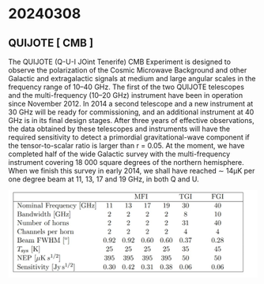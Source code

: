 
# 20240308

## QUIJOTE [ CMB ]
The QUIJOTE (Q-U-I JOint Tenerife) CMB Experiment is designed to observe the polarization of the Cosmic Microwave Background and other Galactic and extragalactic signals at medium and large angular scales in the frequency range of 10–40 GHz. The first of the two QUIJOTE telescopes and the multi-frequency (10–20 GHz) instrument have been in operation since November 2012. In 2014 a second telescope and a new instrument at 30 GHz will be ready for commissioning, and an additional instrument at 40 GHz is in its final design stages. After three years of effective observations, the data obtained by these telescopes and instruments will have the required sensitivity to detect a primordial gravitational-wave component if the tensor-to-scalar ratio is larger than r = 0.05. At the moment, we have completed half of the wide Galactic survey with the multi-frequency instrument covering 18 000 square degrees of the northern hemisphere. When we finish this survey in early 2014, we shall have reached ∼ 14μK per one degree beam at 11, 13, 17 and 19 GHz, in both Q and U.

![instrument](./fig/0308_1.jpg)
